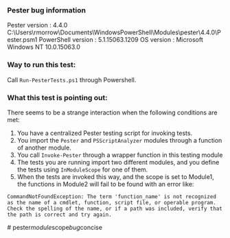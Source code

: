 ### Pester bug information
Pester version     : 4.4.0 C:\Users\rmorrow\Documents\WindowsPowerShell\Modules\pester\4.4.0\Pester.psm1
PowerShell version : 5.1.15063.1209
OS version         : Microsoft Windows NT 10.0.15063.0

### Way to run this test: 
Call `Run-PesterTests.ps1` through Powershell.

### What this test is pointing out:
There seems to be a strange interaction when the following conditions are met:
1. You have a centralized Pester testing script for invoking tests.
1. You import the `Pester` and `PSScriptAnalyzer` modules through a function of another module.
1. You call `Invoke-Pester` through a wrapper function in this testing module
1. The tests you are running import two different modules, and you define the tests using `InModuleScope` for one of them.
1. When the tests are invoked this way, and the scope is set to Module1, the functions in Module2 will fail to be found with an error like:
```
CommandNotFoundException: The term 'function_name' is not recognized as the name of a cmdlet, function, script file, or operable program. Check the spelling of the name, or if a path was included, verify that the path is correct and try again.
```
#   p e s t e r _ m o d u l e _ s c o p e _ b u g _ c o n c i s e  
 